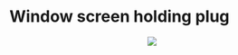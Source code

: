 # Window screen holding plug

<p align="center">
   <img src="https://github.com/saeedghsh/3d_models/blob/master/window_screen_holder/images/plug.png">
</p>

